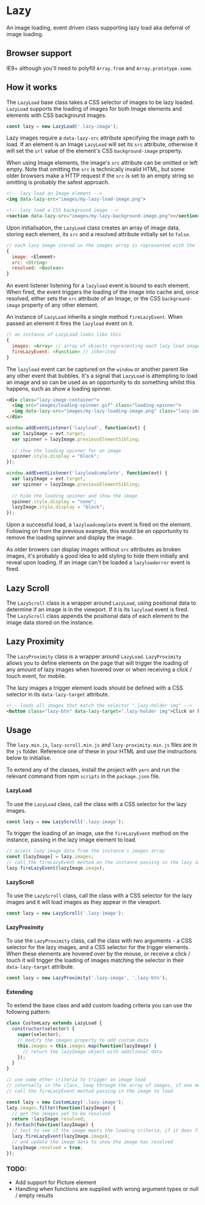 # Lazy

An image loading, event driven class supporting lazy load aka deferral of image loading. 

## Browser support

IE9+ although you'll need to polyfill `Array.from` and `Array.prototype.some`.

## How it works

The `LazyLoad` base class takes a CSS selector of images to be lazy loaded. `LazyLoad` supports the loading of images for both Image elements and elements with CSS background images.

```javascript
const lazy = new LazyLoad('.lazy-image');
```

Lazy images require a `data-lazy-src` attribute specifying the image path to load. If an element is an Image `LazyLoad` will set its `src` attribute, otherwise it will set the `url` value of the element's CSS `background-image` property. 

When using Image elements, the image's `src` attribute can be omitted or left empty. Note that omitting the `src` is technically invalid HTML, but some older browsers make a HTTP request if the `src` is set to an empty string so omitting is probably the safest approach.

```html
<!-- lazy load an Image element -->
<img data-lazy-src="images/my-lazy-load-image.png">

<!-- lazy load a CSS background image -->
<section data-lazy-src="images/my-lazy-background-image.png"></section>
```

Upon initialisation, the `LazyLoad` class creates an array of image data, storing each element, its `src` and a resolved attribute initially set to `false`.

```javascript
// each lazy image stored in the images array is represented with the following data structure
{
  image: <Elememt>
  src: <String>
  resolved: <Boolean>
}
```

An event listener listening for a `lazyload` event is bound to each element. When fired, the event triggers the loading of the image into cache and, once resolved, either sets the `src` attribute of an Image, or the CSS `background-image` property of any other element.

An instance of `LazyLoad` inherits a single method `fireLazyEvent`. When passed an element it fires the `lazyload` event on it.

```javascript
// an instance of LazyLoad looks like this
{
  images: <Array> // array of objects representing each lazy load image (see above for data structure)
  fireLazyEvent: <Function> // inherited
}
```

The `lazyload` event can be captured on the `window` or another parent like any other event that bubbles. It's a signal that `LazyLoad` is attempting to load an image and so can be used as an opportunity to do something whilst this happens, such as show a loading spinner. 

```html
<div class="lazy-image-container">
  <img src="images/loading-spinner.gif" class="loading-spinner">
  <img data-lazy-src="images/my-lazy-loading-image.png" class="lazy-image">
</div>
```
```javascript
window.addEventListener('lazyload', function(evt) {
  var lazyImage = evt.target;
  var spinner = lazyImage.previousElementSibling;
  
  // show the loading spinner for an image
  spinner.style.display = "block";
});

window.addEventListener('lazyloadcomplete', function(evt) {
  var lazyImage = evt.target;
  var spinner = lazyImage.previousElementSibling;
  
  // hide the loading spinner and show the image
  spinner.style.display = "none";
  lazyImage.style.display = "block";
});
```

Upon a successful load, a `lazyloadcomplete` event is fired on the element. Following on from the previous example, this would be an opportunity to remove the loading spinner and display the image. 

As older browers can display images without `src` attributes as broken images, it's probably a good idea to add styling to hide them initially and reveal upon loading. If an image can't be loaded a `lazyloaderror` event is fired.

## Lazy Scroll

The `LazyScroll` class is a wrapper around `LazyLoad`, using positional data to determine if an image is in the viewport. If it is its `lazyload` event is fired. The `LazyScroll` class appends the positional data of each element to the image data stored on the instance.

## Lazy Proximity

The `LazyProximity` class is a wrapper around `LazyLoad`. `LazyProximity` allows you to define elements on the page that will trigger the loading of any amount of lazy images when hovered over or when receiving a click / touch event, for mobile. 

The lazy images a trigger element loads should be defined with a CSS selector in its `data-lazy-target` attribute.

```html
<!-- loads all images that match the selector ".lazy-holder img" -->
<button class="lazy-btn" data-lazy-target=".lazy-holder img">Click or hover over me!</button>
```

## Usage

The `lazy.min.js`, `lazy-scroll.min.js` and `lazy-proximity.min.js` files are in the `js` folder. Reference one of these in your HTML and use the instructions below to initialise.

To extend any of the classes, install the project with `yarn` and run the relevant command from npm `scripts` in the `package.json` file.

#### LazyLoad

To use the `LazyLoad` class, call the class with a CSS selector for the lazy images.

```javascript
const lazy = new LazyScroll('.lazy-image');
```
To trigger the loading of an image, use the `fireLazyEvent` method on the instance, passing in the lazy image element to load.

```javascript
// access lazy image data from the instance's images array
const [lazyImage] = lazy.images;
// call the fireLazyEvent method on the instance passing in the lazy image / element
lazy.fireLazyEvent(lazyImage.image);
```

#### LazyScroll

To use the `LazyScroll` class, call the class with a CSS selector for the lazy images and it will load images as they appear in the viewport.

```javascript
const lazy = new LazyScroll('.lazy-image');
```

#### LazyProximity

To use the `LazyProximity` class, call the class with two arguments - a CSS selector for the lazy images, and a CSS selector for the trigger elements. When these elements are hovered over by the mouse, or receive a click / touch it will trigger the loading of images matching the selector in their `data-lazy-target` attribute.

```javascript
const lazy = new LazyProximity('.lazy-image', '.lazy-btn');
```

#### Extending

To extend the base class and add custom loading criteria you can use the following pattern:

```javascript
class CustomLazy extends LazyLoad {
  constructor(selector) {
    super(selector);
    // modify the images property to add custom data 
    this.images = this.images.map(function(lazyImage) {
      // return the lazyImage object with additional data
    });
  }
}

// use some other criteria to trigger an image load
// internally in the class, loop through the array of images, if one meets the criteria to load
// call the fireLazyEvent method passing in the image to load

const lazy = new CustomLazy('.lazy-image');
lazy.images.filter(function(lazyImage) {
  // get the images yet to be resolved
  return !lazyImage.resolved;
}).forEach(function(lazyImage) {
  // test to see if the image meets the loading criteria, if it does fire the event
  lazy.fireLazyEvent(lazyImage.image);
  // and update the image data to show the image has resolved
  lazyImage.resolved = true;
});
```

### TODO:
* Add support for Picture element
* Handling when functions are supplied with wrong argument types or null / empty results
